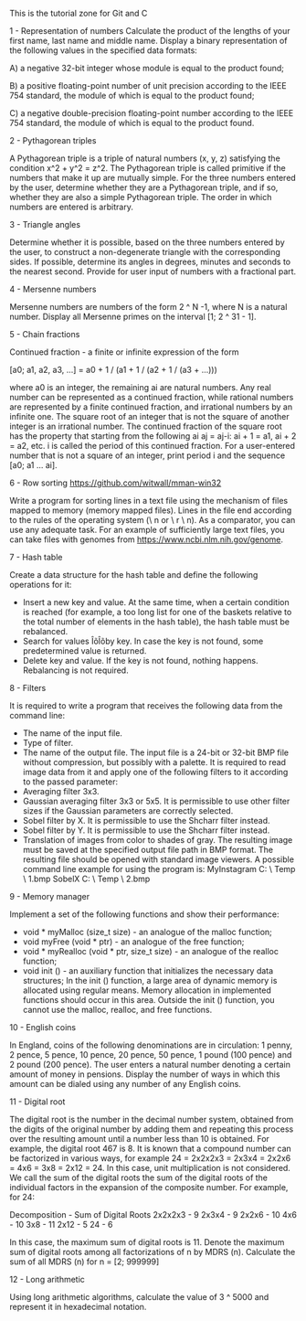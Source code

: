 This is the tutorial zone for Git and C

1 - Representation of numbers
Calculate the product of the lengths of your first name, last name and middle name. Display a binary representation of the 
following values in the specified data formats:

A) a negative 32-bit integer whose module is equal to the product found;

B) a positive floating-point number of unit precision according to the IEEE 754 standard, the module of which is equal to the product found;

C) a negative double-precision floating-point number according to the IEEE 754 standard, the module of which is equal to the product found.
 
2 - Pythagorean triples

A Pythagorean triple is a triple of natural numbers (x, y, z) satisfying the condition x^2 + y^2 = z^2. 
The Pythagorean triple is called primitive if the numbers that make it up are mutually simple. 
For the three numbers entered by the user, determine whether they are a Pythagorean triple, and if so, 
whether they are also a simple Pythagorean triple. The order in which numbers are entered is arbitrary.

3 - Triangle angles

Determine whether it is possible, based on the three numbers entered by the user, to construct a non-degenerate 
triangle with the corresponding sides. If possible, determine its angles in degrees, minutes and seconds to the nearest second.
Provide for user input of numbers with a fractional part.

4 - Mersenne numbers

Mersenne numbers are numbers of the form 2 ^ N -1, where N is a natural number. 
Display all Mersenne primes on the interval [1; 2 ^ 31 - 1].

5 - Chain fractions

Continued fraction - a finite or infinite expression of the form

[a0; a1, a2, a3, ...] = a0 + 1 / (a1 + 1 / (a2 + 1 / (a3 + ...)))

where a0 is an integer, the remaining ai are natural numbers. Any real number can be represented as a continued fraction, 
while rational numbers are represented by a finite continued fraction, and irrational numbers by an infinite one. 
The square root of an integer that is not the square of another integer is an irrational number. 
The continued fraction of the square root has the property that starting from the following 
ai aj = aj-i: ai + 1 = a1, ai + 2 = a2, etc. i is called the period of this continued fraction. 
For a user-entered number that is not a square of an integer, print period i and the sequence [a0; a1 ... ai].

6 - Row sorting
https://github.com/witwall/mman-win32

Write a program for sorting lines in a text file using the mechanism of files mapped to memory (memory mapped files). 
Lines in the file end according to the rules of the operating system (\ n or \ r \ n). As a comparator, you can use any adequate task. 
For an example of sufficiently large text files, 
you can take files with genomes from https://www.ncbi.nlm.nih.gov/genome.

7 - Hash table

Create a data structure for the hash table and define the following operations for it:
- Insert a new key and value. At the same time, when a certain condition is reached (for example, a too long list for one of the baskets relative to the total number of elements in the hash table), the hash table must be rebalanced.
- Search for values ÎõÎõby key. In case the key is not found, some predetermined value is returned.
- Delete key and value. If the key is not found, nothing happens. Rebalancing is not required.

8 - Filters

It is required to write a program that receives the following data from the command line:
- The name of the input file.
- Type of filter.
- The name of the output file.
The input file is a 24-bit or 32-bit BMP file without compression, but possibly with a palette. It is required to read image data from it and apply one of the following filters to it according to the passed parameter:
- Averaging filter 3x3.
- Gaussian averaging filter 3x3 or 5x5. It is permissible to use other filter sizes if the Gaussian parameters are correctly selected.
- Sobel filter by X. It is permissible to use the Shcharr filter instead.
- Sobel filter by Y. It is permissible to use the Shcharr filter instead.
- Translation of images from color to shades of gray.
The resulting image must be saved at the specified output file path in BMP format. The resulting file should be opened with standard image viewers.
A possible command line example for using the program is: MyInstagram C: \ Temp \ 1.bmp SobelX C: \ Temp \ 2.bmp

9 - Memory manager

Implement a set of the following functions and show their performance:
- void * myMalloc (size_t size) - an analogue of the malloc function;
- void myFree (void * ptr) - an analogue of the free function;
- void * myRealloc (void * ptr, size_t size) - an analogue of the realloc function;
- void init () - an auxiliary function that initializes the necessary data structures;
In the init () function, a large area of dynamic memory is allocated using regular means. 
Memory allocation in implemented functions should occur in this area. Outside the init () function,
you cannot use the malloc, realloc, and free functions.

10 - English coins

In England, coins of the following denominations are in circulation: 
1 penny, 2 pence, 5 pence, 10 pence, 20 pence, 50 pence, 1 pound (100 pence) and 2 pound (200 pence). 
The user enters a natural number denoting a certain amount of money in pensions. 
Display the number of ways in which this amount can be dialed using any number of any English coins.


11 - Digital root

The digital root is the number in the decimal number system, obtained from the digits of the original number by 
adding them and repeating this process over the resulting amount until a number less than 10 is obtained. 
For example, the digital root 467 is 8.
It is known that a compound number can be factorized in various ways, for example
24 = 2x2x2x3 = 2x3x4 = 2x2x6 = 4x6 = 3x8 = 2x12 = 24.
In this case, unit multiplication is not considered.
We call the sum of the digital roots the sum of the digital roots of the individual factors in the expansion of the composite number. 
For example, for 24:

Decomposition - Sum of Digital Roots
2x2x2x3 - 9
2x3x4 - 9
2x2x6 - 10
4x6 - 10
3x8 - 11
2x12 - 5
24 - 6

In this case, the maximum sum of digital roots is 11.
Denote the maximum sum of digital roots among all factorizations of n by MDRS (n).
Calculate the sum of all MDRS (n) for n = [2; 999999]

12 - Long arithmetic

Using long arithmetic algorithms, calculate the value of 3 ^ 5000 and represent it in hexadecimal notation.

